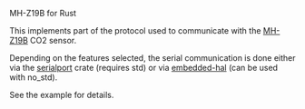 MH-Z19B for Rust

This implements part of the protocol used to communicate
with the [MH-Z19B](https://www.winsen-sensor.com/d/files/infrared-gas-sensor/mh-z19b-co2-ver1_0.pdf) CO2 sensor.

Depending on the features selected, the serial communication is done either via
the [serialport](https://crates.io/crates/serialport) crate (requires std) or
via [embedded-hal](https://crates.io/crates/embedded-hal) (can be used with no_std).

See the example for details.
